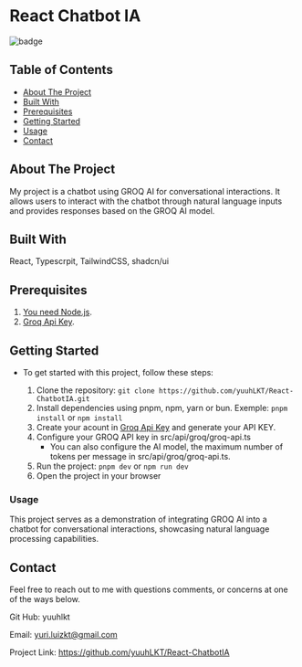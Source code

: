 # React Chatbot IA

![badge](https://img.shields.io/badge/license-MIT-blue.svg)

## Table of Contents

- [About The Project](#about-the-project)
- [Built With](#built-with)
- [Prerequisites](#prerequisites)
- [Getting Started](#getting-started)
- [Usage](#usage)
- [Contact](#contact)

## About The Project

My project is a chatbot using GROQ AI for conversational interactions. It allows users to interact with the chatbot through natural language inputs and provides responses based on the GROQ AI model.

## Built With

React, Typescrpit, TailwindCSS, shadcn/ui

<!-- Prerequisites -->

## Prerequisites

1. [You need Node.js](https://nodejs.org/en).
2. [Groq Api Key](https://console.groq.com/login).

## Getting Started

- To get started with this project, follow these steps:

  1. Clone the repository: `git clone https://github.com/yuuhLKT/React-ChatbotIA.git`
  2. Install dependencies using pnpm, npm, yarn or bun. Exemple: `pnpm install` or `npm install`
  3. Create your acount in [Groq Api Key](https://console.groq.com/login) and generate your API KEY.
  4. Configure your GROQ API key in src/api/groq/groq-api.ts
     - You can also configure the AI ​​model, the maximum number of tokens per message in src/api/groq/groq-api.ts.
  5. Run the project: `pnpm dev` or `npm run dev`
  6. Open the project in your browser

### Usage

This project serves as a demonstration of integrating GROQ AI into a chatbot for conversational interactions, showcasing natural language processing capabilities.

<!-- CONTACT -->

## Contact

Feel free to reach out to me with questions comments, or concerns at one of the ways below.

Git Hub: yuuhlkt

Email: yuri.luizkt@gmail.com

Project Link: https://github.com/yuuhLKT/React-ChatbotIA

